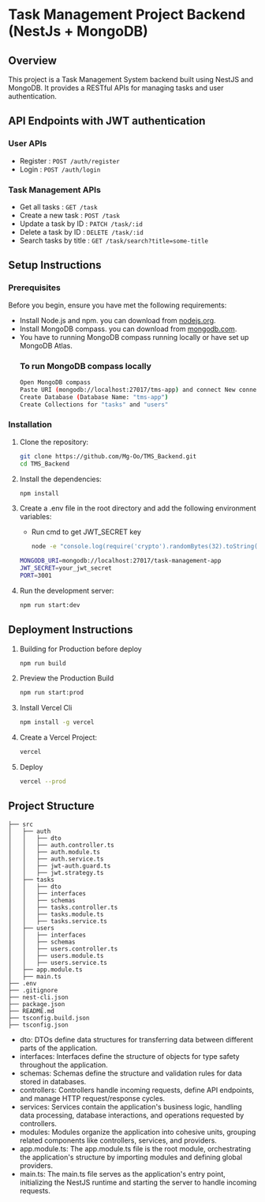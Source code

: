 # Task Management Project Backend (NestJs + MongoDB)

## Overview

This project is a Task Management System backend built using NestJS and MongoDB. It provides a RESTful APIs for managing tasks and user authentication.

## API Endpoints with JWT authentication

### User APIs

- Register : `POST /auth/register`
- Login : `POST /auth/login`

### Task Management APIs

- Get all tasks : `GET /task`
- Create a new task : `POST /task`
- Update a task by ID : `PATCH /task/:id`
- Delete a task by ID : `DELETE /task/:id`
- Search tasks by title : `GET /task/search?title=some-title`

## Setup Instructions

### Prerequisites

Before you begin, ensure you have met the following requirements:

- Install Node.js and npm. you can download from [nodejs.org](https://nodejs.org/).
- Install MongoDB compass. you can download from [mongodb.com](https://www.mongodb.com/try/download/compass).
- You have to running MongoDB compass running locally or have set up MongoDB Atlas.
  ### To run MongoDB compass locally
     ```sh
     Open MongoDB compass
     Paste URI (mongodb://localhost:27017/tms-app) and connect New connection
     Create Database (Database Name: "tms-app")
     Create Collections for "tasks" and "users"

### Installation

1. Clone the repository:

   ```sh
   git clone https://github.com/Mg-Oo/TMS_Backend.git
   cd TMS_Backend

2. Install the dependencies:

   ```sh
   npm install

3. Create a .env file in the root directory and add the following environment variables:

   - Run cmd to get JWT_SECRET key
       ```sh
       node -e "console.log(require('crypto').randomBytes(32).toString('hex'));"

   ```sh
   MONGODB_URI=mongodb://localhost:27017/task-management-app
   JWT_SECRET=your_jwt_secret
   PORT=3001

4. Run the development server:

   ```sh
   npm run start:dev

## Deployment Instructions

1. Building for Production before deploy

    ```sh
    npm run build

2. Preview the Production Build

    ```sh
    npm run start:prod

3. Install Vercel Cli
      
     ```sh
     npm install -g vercel

3. Create a Vercel Project:

   ```sh
   vercel

4. Deploy

   ```sh
   vercel --prod

## Project Structure

```plaintext
├── src
│   ├── auth
│   │   ├── dto
│   │   ├── auth.controller.ts
│   │   ├── auth.module.ts
│   │   ├── auth.service.ts
│   │   ├── jwt-auth.guard.ts
│   │   ├── jwt.strategy.ts
│   ├── tasks
│   │   ├── dto
│   │   ├── interfaces
│   │   ├── schemas
│   │   ├── tasks.controller.ts
│   │   ├── tasks.module.ts
│   │   ├── tasks.service.ts
│   ├── users
│   │   ├── interfaces
│   │   ├── schemas
│   │   ├── users.controller.ts
│   │   ├── users.module.ts
│   │   ├── users.service.ts
│   ├── app.module.ts
│   ├── main.ts
├── .env
├── .gitignore
├── nest-cli.json
├── package.json
├── README.md
├── tsconfig.build.json
├── tsconfig.json
```

  -    dto: DTOs define data structures for transferring data between different parts of the application.
  -    interfaces: Interfaces define the structure of objects for type safety throughout the application.
  -    schemas: Schemas define the structure and validation rules for data stored in databases.
  -    controllers: Controllers handle incoming requests, define API endpoints, and manage HTTP request/response cycles.
  -    services: Services contain the application's business logic, handling data processing, database interactions, and operations requested by controllers.
  -    modules: Modules organize the application into cohesive units, grouping related components like controllers, services, and providers.
  -    app.module.ts: The app.module.ts file is the root module, orchestrating the application's structure by importing modules and defining global providers.
  -    main.ts: The main.ts file serves as the application's entry point, initializing the NestJS runtime and starting the server to handle incoming requests.
